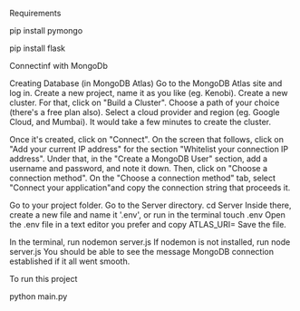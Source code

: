 
Requirements



pip install pymongo

pip install flask



Connectinf with MongoDb



Creating Database (in MongoDB Atlas)
Go to the MongoDB Atlas site and log in.
Create a new project, name it as you like (eg. Kenobi).
Create a new cluster. For that, click on "Build a Cluster".
Choose a path of your choice (there's a free plan also).
Select a cloud provider and region (eg. Google Cloud, and Mumbai).
It would take a few minutes to create the cluster.

Once it's created, click on "Connect".
On the screen that follows, click on "Add your current IP address" for the section "Whitelist your connection IP address". Under that, in the "Create a MongoDB User" section, add a username and password, and note it down. Then, click on "Choose a connection method".
On the "Choose a connection method" tab, select "Connect your application"and copy the connection string that proceeds it.

Go to your project folder. Go to the Server directory.
cd Server
Inside there, create a new file and name it '.env', or run in the terminal
touch .env
Open the .env file in a text editor you prefer and copy
ATLAS_URI=<insert the connection string here> Save the file.

In the terminal, run
nodemon server.js
If nodemon is not installed, run
node server.js
You should be able to see the message
MongoDB connection established
if it all went smooth.
  
To run this project
  
  python main.py
